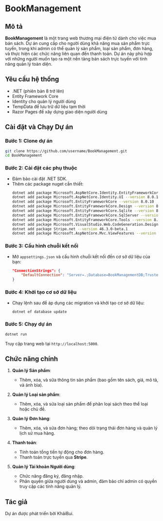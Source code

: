 # BookManagement

## Mô tả
**BookManagement** là một trang web thương mại điện tử dành cho việc mua bán sách. Dự án cung cấp cho người dùng khả năng mua sản phẩm trực tuyến, trong khi admin có thể quản lý sản phẩm, loại sản phẩm, đơn hàng, và thực hiện các chức năng liên quan đến thanh toán. Dự án này phù hợp với những người muốn tạo ra một nền tảng bán sách trực tuyến với tính năng quản lý toàn diện.

## Yêu cầu hệ thống
- .NET (phiên bản 8 trở lên)
- Entity Framework Core
- Identity cho quản lý người dùng
- TempData để lưu trữ dữ liệu tạm thời
- Razor Pages để xây dựng giao diện người dùng

## Cài đặt và Chạy Dự án
### Bước 1: Clone dự án
```bash
git clone https://github.com/username/BookManagement.git
cd BookManagement
```

### Bước 2: Cài đặt các phụ thuộc
- Đảm bảo cài đặt .NET SDK.
- Thêm các package nuget cần thiết:
  ```bash
  dotnet add package Microsoft.AspNetCore.Identity.EntityFrameworkCore --version 8.0.10
  dotnet add package Microsoft.AspNetCore.Identity.UI --version 8.0.10
  dotnet add package Microsoft.EntityFrameworkCore --version 8.0.10
  dotnet add package Microsoft.EntityFrameworkCore.Design --version 8.0.10
  dotnet add package Microsoft.EntityFrameworkCore.Sqlite --version 8.0.10
  dotnet add package Microsoft.EntityFrameworkCore.SqlServer --version 8.0.10
  dotnet add package Microsoft.EntityFrameworkCore.Tools --version 8.0.10
  dotnet add package Microsoft.VisualStudio.Web.CodeGeneration.Design --version 8.0.6
  dotnet add package Stripe.net --version 46.3.0-beta.1
  dotnet add package Microsoft.AspNetCore.Mvc.ViewFeatures --version 2.2.0
  ```

### Bước 3: Cấu hình chuỗi kết nối
- Mở `appsettings.json` và cấu hình chuỗi kết nối đến cơ sở dữ liệu của bạn:
  ```json
  "ConnectionStrings": {
      "DefaultConnection": "Server=.;Database=BookManagementDB;Trusted_Connection=True;"
  }
  ```

### Bước 4: Khởi tạo cơ sở dữ liệu
- Chạy lệnh sau để áp dụng các migration và khởi tạo cơ sở dữ liệu:
  ```bash
  dotnet ef database update
  ```

### Bước 5: Chạy dự án
```bash
dotnet run
```

Truy cập trang web tại `http://localhost:5000`.

## Chức năng chính
1. **Quản lý Sản phẩm**:
   - Thêm, xóa, và sửa thông tin sản phẩm (bao gồm tên sách, giá, mô tả, và ảnh bìa).
   
2. **Quản lý Loại sản phẩm**:
   - Thêm, xóa, và sửa loại sản phẩm để phân loại sách theo thể loại hoặc chủ đề.

3. **Quản lý Đơn hàng**:
   - Thêm, xóa, và sửa đơn hàng; theo dõi trạng thái đơn hàng và quản lý lịch sử mua hàng.

4. **Thanh toán**:
   - Tính toán tổng tiền tự động cho đơn hàng.
   - Thanh toán trực tuyến qua **Stripe**.

5. **Quản lý Tài khoản Người dùng**:
   - Chức năng đăng ký, đăng nhập.
   - Phân quyền giữa người dùng và admin, đảm bảo chỉ admin có quyền truy cập các tính năng quản lý.

## Tác giả
Dự án được phát triển bởi KhảiBui. 
